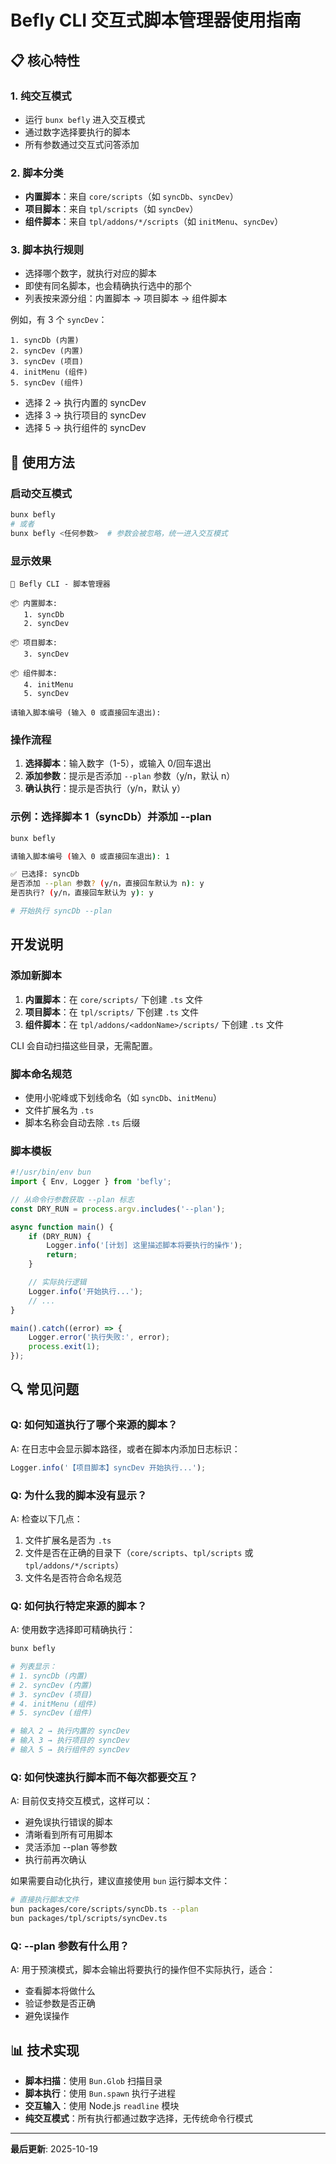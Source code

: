 # Befly CLI 交互式脚本管理器使用指南

## 📋 核心特性

### 1. 纯交互模式

- 运行 `bunx befly` 进入交互模式
- 通过数字选择要执行的脚本
- 所有参数通过交互式问答添加

### 2. 脚本分类

- **内置脚本**：来自 `core/scripts`（如 `syncDb`、`syncDev`）
- **项目脚本**：来自 `tpl/scripts`（如 `syncDev`）
- **组件脚本**：来自 `tpl/addons/*/scripts`（如 `initMenu`、`syncDev`）

### 3. 脚本执行规则

- 选择哪个数字，就执行对应的脚本
- 即使有同名脚本，也会精确执行选中的那个
- 列表按来源分组：内置脚本 → 项目脚本 → 组件脚本

例如，有 3 个 `syncDev`：

```
1. syncDb (内置)
2. syncDev (内置)
3. syncDev (项目)
4. initMenu (组件)
5. syncDev (组件)
```

- 选择 2 → 执行内置的 syncDev
- 选择 3 → 执行项目的 syncDev
- 选择 5 → 执行组件的 syncDev

## 🎯 使用方法

### 启动交互模式

```bash
bunx befly
# 或者
bunx befly <任何参数>  # 参数会被忽略，统一进入交互模式
```

### 显示效果

```
🚀 Befly CLI - 脚本管理器

📦 内置脚本:
   1. syncDb
   2. syncDev

📦 项目脚本:
   3. syncDev

📦 组件脚本:
   4. initMenu
   5. syncDev

请输入脚本编号 (输入 0 或直接回车退出):
```

### 操作流程

1. **选择脚本**：输入数字（1-5），或输入 0/回车退出
2. **添加参数**：提示是否添加 `--plan` 参数（y/n，默认 n）
3. **确认执行**：提示是否执行（y/n，默认 y）

### 示例：选择脚本 1（syncDb）并添加 --plan

```bash
bunx befly

请输入脚本编号 (输入 0 或直接回车退出): 1

✅ 已选择: syncDb
是否添加 --plan 参数? (y/n，直接回车默认为 n): y
是否执行? (y/n，直接回车默认为 y): y

# 开始执行 syncDb --plan
```

## 开发说明

### 添加新脚本

1. **内置脚本**：在 `core/scripts/` 下创建 `.ts` 文件
2. **项目脚本**：在 `tpl/scripts/` 下创建 `.ts` 文件
3. **组件脚本**：在 `tpl/addons/<addonName>/scripts/` 下创建 `.ts` 文件

CLI 会自动扫描这些目录，无需配置。

### 脚本命名规范

- 使用小驼峰或下划线命名（如 `syncDb`、`initMenu`）
- 文件扩展名为 `.ts`
- 脚本名称会自动去除 `.ts` 后缀

### 脚本模板

```typescript
#!/usr/bin/env bun
import { Env, Logger } from 'befly';

// 从命令行参数获取 --plan 标志
const DRY_RUN = process.argv.includes('--plan');

async function main() {
    if (DRY_RUN) {
        Logger.info('[计划] 这里描述脚本将要执行的操作');
        return;
    }

    // 实际执行逻辑
    Logger.info('开始执行...');
    // ...
}

main().catch((error) => {
    Logger.error('执行失败:', error);
    process.exit(1);
});
```

## 🔍 常见问题

### Q: 如何知道执行了哪个来源的脚本？

A: 在日志中会显示脚本路径，或者在脚本内添加日志标识：

```typescript
Logger.info('【项目脚本】syncDev 开始执行...');
```

### Q: 为什么我的脚本没有显示？

A: 检查以下几点：

1. 文件扩展名是否为 `.ts`
2. 文件是否在正确的目录下（`core/scripts`、`tpl/scripts` 或 `tpl/addons/*/scripts`）
3. 文件名是否符合命名规范

### Q: 如何执行特定来源的脚本？

A: 使用数字选择即可精确执行：

```bash
bunx befly

# 列表显示：
# 1. syncDb (内置)
# 2. syncDev (内置)
# 3. syncDev (项目)
# 4. initMenu (组件)
# 5. syncDev (组件)

# 输入 2 → 执行内置的 syncDev
# 输入 3 → 执行项目的 syncDev
# 输入 5 → 执行组件的 syncDev
```

### Q: 如何快速执行脚本而不每次都要交互？

A: 目前仅支持交互模式，这样可以：

- 避免误执行错误的脚本
- 清晰看到所有可用脚本
- 灵活添加 --plan 等参数
- 执行前再次确认

如果需要自动化执行，建议直接使用 `bun` 运行脚本文件：

```bash
# 直接执行脚本文件
bun packages/core/scripts/syncDb.ts --plan
bun packages/tpl/scripts/syncDev.ts
```

### Q: --plan 参数有什么用？

A: 用于预演模式，脚本会输出将要执行的操作但不实际执行，适合：

- 查看脚本将做什么
- 验证参数是否正确
- 避免误操作

## 📊 技术实现

- **脚本扫描**：使用 `Bun.Glob` 扫描目录
- **脚本执行**：使用 `Bun.spawn` 执行子进程
- **交互输入**：使用 Node.js `readline` 模块
- **纯交互模式**：所有执行都通过数字选择，无传统命令行模式

---

**最后更新**: 2025-10-19
